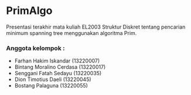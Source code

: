 # PrimAlgo
Presentasi terakhir mata kuliah EL2003 Struktur Diskret tentang pencarian minimum spanning tree menggunakan algoritma Prim.

### Anggota kelompok :
- Farhan Hakim Iskandar (13220007)
- Bintang Moralino Cerdasa (13220017)
- Senggani Fatah Sedayu (13220035)
- Dion Timotius Daeli (13220045)
- Bostang Palaguna (13220055)
